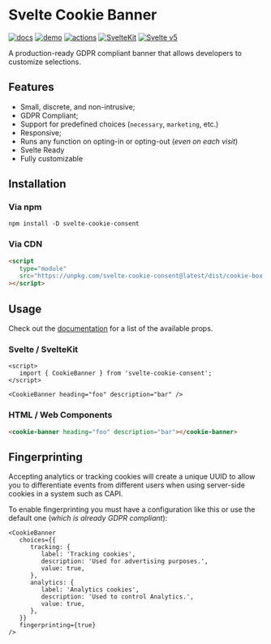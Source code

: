 # Svelte Cookie Banner

[![docs](https://img.shields.io/badge/DOCS-8A2BE)](https://cookie-consent.js.org/)
[![demo](https://img.shields.io/badge/DEMO-8A2BE2)](https://cookie-consent.js.org/demo/)
[![actions](https://github.com/SebaOfficial/svelte-cookie-consent/actions/workflows/publish.yml/badge.svg)](https://github.com/SebaOfficial/svelte-cookie-consent/actions/workflows/publish.yml) [![SvelteKit](https://img.shields.io/badge/svelte-kit-orange.svg)](https://kit.svelte.dev) [![Svelte v5](https://img.shields.io/badge/svelte-v5-blueviolet.svg)](https://svelte.dev)

A production-ready GDPR compliant banner that allows developers to customize selections.

## Features

- Small, discrete, and non-intrusive;
- GDPR Compliant;
- Support for predefined choices (`necessary`, `marketing`, etc.)
- Responsive;
- Runs any function on opting-in or opting-out (_even on each visit_)
- Svelte Ready
- Fully customizable

## Installation

### Via npm

```shell
npm install -D svelte-cookie-consent
```

### Via CDN

```html
<script
   type="module"
   src="https://unpkg.com/svelte-cookie-consent@latest/dist/cookie-box.js"
></script>
```

## Usage

Check out the [documentation](https://cookie-consent.js.org) for a list of the available props.

### Svelte / SvelteKit

```svelte
<script>
   import { CookieBanner } from 'svelte-cookie-consent';
</script>

<CookieBanner heading="foo" description="bar" />
```

### HTML / Web Components

```html
<cookie-banner heading="foo" description="bar"></cookie-banner>
```

## Fingerprinting

Accepting analytics or tracking cookies will create a unique UUID to allow you to differentiate events from different users when using server-side cookies in a system such as CAPI.

To enable fingerprinting you must have a configuration like this or use the default one (_which is already GDPR compliant_):

```svelte
<CookieBanner
   choices={{
      tracking: {
         label: 'Tracking cookies',
         description: 'Used for advertising purposes.',
         value: true,
      },
      analytics: {
         label: 'Analytics cookies',
         description: 'Used to control Analytics.',
         value: true,
      },
   }}
   fingerprinting={true}
/>
```
